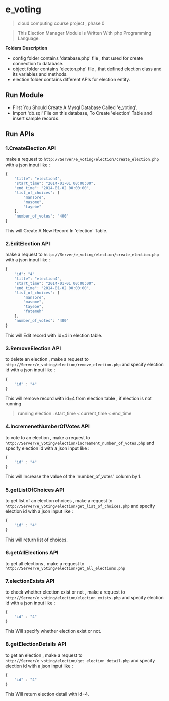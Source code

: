 # e_voting
> cloud computing course project , phase 0

> This Election Manager Module Is Written With php Programming Language.

**Folders Description**

- config folder contains 'database.php' file , that used for create connection to database.
- object folder contains 'electon.php' file , that defined election class and its variables and methods.
- election folder contains different APIs for election entity.

## Run Module 

- First You Should Create A Mysql Database Called 'e_voting'. 
- Import 'db.sql' File on this database, To Create 'election' Table and insert sample records.

## Run APIs

### 1.CreateElection API

make a request to `http://Server/e_voting/election/create_election.php` with a json input like :

```javascript
{
    "title": "election4",
    "start_time": "2014-01-01 00:00:00",
    "end_time": "2014-01-02 00:00:00",
    "list_of_choices": [
        "mansore",
        "masome",
        "tayebe"
    ],
    "number_of_votes": "400"
}

```

This will Create A New Record In 'election' Table.

### 2.EditElection API

make a request to `http://Server/e_voting/election/create_election.php` with a json input like :

```javascript
{
    "id": "4"
    "title": "election4",
    "start_time": "2014-01-01 00:00:00",
    "end_time": "2014-01-02 00:00:00",
    "list_of_choices": [
        "mansore",
        "masome",
        "tayebe",
        "fatemeh"
    ],
    "number_of_votes": "400"
}

```

This will Edit record with id=4 in election table.

### 3.RemoveElection API

to delete an election , make a request to `http://Server/e_voting/election/remove_election.php` and specify election id with a json input like :

```javascript
{
    "id" : "4"
}
```

This will remove record with id=4 from election table , if election is not running 
> running election : start_time < current_time < end_time 

### 4.IncremenetNumberOfVotes API

to vote to an election , make a request to `http://Server/e_voting/election/increament_number_of_votes.php` and specify election id with a json input like :

```javascript
{
    "id" : "4"
}
```

This will Increase the value of the 'number_of_votes' column by 1.

### 5.getListOfChoices API

to get list of an election choices , make a request to `http://Server/e_voting/election/get_list_of_choices.php` and specify election id with a json input like :

```javascript
{
    "id" : "4"
}
```

This will return list of choices.

### 6.getAllElections API

to get all elections , make a request to `http://Server/e_voting/election/get_all_elections.php`


### 7.electionExists API

to check whether election exist or not , make a request to `http://Server/e_voting/election/election_exists.php` and specify election id with a json input like :

```javascript
{
    "id" : "4"
}
```

This Will specify whether election exist or not.

### 8.getElectionDetails API

to get an election , make a request to `http://Server/e_voting/election/get_election_detail.php` and specify election id with a json input like :

```javascript
{
    "id" : "4"
}
```

This Will return election detail with id=4.
